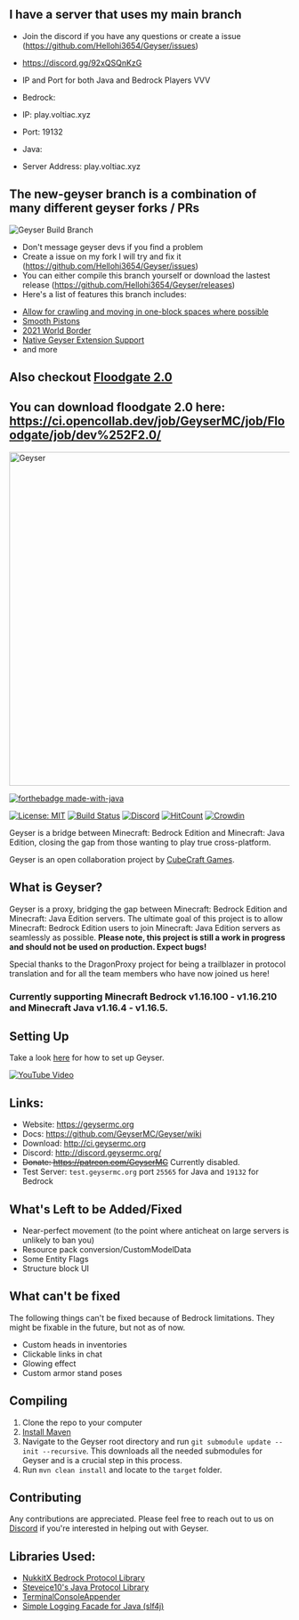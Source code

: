 ## I have a server that uses my main branch

- Join the discord if you have any questions or create a issue (https://github.com/Hellohi3654/Geyser/issues)
- https://discord.gg/92xQSQnKzG
- IP and Port for both Java and Bedrock Players VVV

- Bedrock:
- IP: play.voltiac.xyz
- Port: 19132

- Java:
- Server Address: play.voltiac.xyz

## The new-geyser branch is a combination of many different geyser forks / PRs

![Geyser Build Branch](https://github.com/Hellohi3654/Geyser/workflows/Geyser%20Build%20Branch/badge.svg)

- Don't message geyser devs if you find a problem
- Create a issue on my fork I will try and fix it (https://github.com/Hellohi3654/Geyser/issues)
- You can either compile this branch yourself or download the lastest release (https://github.com/Hellohi3654/Geyser/releases)
- Here's a list of features this branch includes:
* [Allow for crawling and moving in one-block spaces where possible](https://github.com/GeyserMC/Geyser/pull/1814)
* [Smooth Pistons](https://github.com/GeyserMC/Geyser/pull/1542)
* [2021 World Border](https://github.com/GeyserMC/Geyser/pull/264)
* [Native Geyser Extension Support](https://github.com/GeyserMC/Geyser/pull/742)
* and more

## Also checkout [Floodgate 2.0](https://github.com/Hellohi3654/Geyser/tree/temp-floodgate2) 

## You can download floodgate 2.0 here: https://ci.opencollab.dev/job/GeyserMC/job/Floodgate/job/dev%252F2.0/

<img src="https://geysermc.org/img/geyser-1760-860.png" alt="Geyser" width="600"/>

[![forthebadge made-with-java](http://ForTheBadge.com/images/badges/made-with-java.svg)](https://java.com/)

[![License: MIT](https://img.shields.io/badge/license-MIT-blue.svg)](LICENSE)
[![Build Status](https://ci.opencollab.dev/job/Geyser/job/master/badge/icon)](https://ci.opencollab.dev/job/GeyserMC/job/Geyser/job/master/)
[![Discord](https://img.shields.io/discord/613163671870242838.svg?color=%237289da&label=discord)](http://discord.geysermc.org/)
[![HitCount](http://hits.dwyl.com/Geyser/GeyserMC.svg)](http://hits.dwyl.com/Geyser/GeyserMC)
[![Crowdin](https://badges.crowdin.net/geyser/localized.svg)](https://translate.geysermc.org/)

Geyser is a bridge between Minecraft: Bedrock Edition and Minecraft: Java Edition, closing the gap from those wanting to play true cross-platform.

Geyser is an open collaboration project by [CubeCraft Games](https://cubecraft.net).

## What is Geyser?
Geyser is a proxy, bridging the gap between Minecraft: Bedrock Edition and Minecraft: Java Edition servers.
The ultimate goal of this project is to allow Minecraft: Bedrock Edition users to join Minecraft: Java Edition servers as seamlessly as possible. **Please note, this project is still a work in progress and should not be used on production. Expect bugs!**

Special thanks to the DragonProxy project for being a trailblazer in protocol translation and for all the team members who have now joined us here!

### Currently supporting Minecraft Bedrock v1.16.100 - v1.16.210 and Minecraft Java v1.16.4 - v1.16.5.

## Setting Up
Take a look [here](https://github.com/GeyserMC/Geyser/wiki#Setup) for how to set up Geyser.

[![YouTube Video](https://img.youtube.com/vi/U7dZZ8w7Gi4/0.jpg)](https://www.youtube.com/watch?v=U7dZZ8w7Gi4)

## Links:
- Website: https://geysermc.org
- Docs: https://github.com/GeyserMC/Geyser/wiki
- Download: http://ci.geysermc.org
- Discord: http://discord.geysermc.org/
- ~~Donate: https://patreon.com/GeyserMC~~ Currently disabled.
- Test Server: `test.geysermc.org` port `25565` for Java and `19132` for Bedrock

## What's Left to be Added/Fixed
- Near-perfect movement (to the point where anticheat on large servers is unlikely to ban you)
- Resource pack conversion/CustomModelData
- Some Entity Flags
- Structure block UI

## What can't be fixed
The following things can't be fixed because of Bedrock limitations. They might be fixable in the future, but not as of now.

- Custom heads in inventories
- Clickable links in chat
- Glowing effect
- Custom armor stand poses

## Compiling
1. Clone the repo to your computer
2. [Install Maven](https://maven.apache.org/install.html)
3. Navigate to the Geyser root directory and run `git submodule update --init --recursive`. This downloads all the needed submodules for Geyser and is a crucial step in this process.
4. Run `mvn clean install` and locate to the `target` folder.

## Contributing
Any contributions are appreciated. Please feel free to reach out to us on [Discord](http://discord.geysermc.org/) if
you're interested in helping out with Geyser.

## Libraries Used:
- [NukkitX Bedrock Protocol Library](https://github.com/NukkitX/Protocol)
- [Steveice10's Java Protocol Library](https://github.com/Steveice10/MCProtocolLib)
- [TerminalConsoleAppender](https://github.com/Minecrell/TerminalConsoleAppender)
- [Simple Logging Facade for Java (slf4j)](https://github.com/qos-ch/slf4j)
